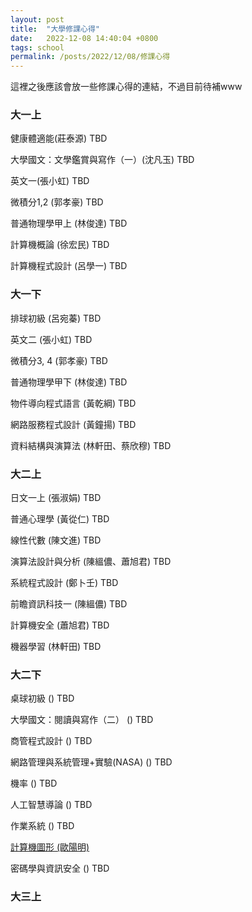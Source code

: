 ```yaml
---
layout: post
title:  "大學修課心得"
date:   2022-12-08 14:40:04 +0800
tags: school
permalink: /posts/2022/12/08/修課心得
---
```




這裡之後應該會放一些修課心得的連結，不過目前待補www

###  大一上

健康體適能(莊泰源) TBD

大學國文：文學鑑賞與寫作（一）(沈凡玉) TBD

英文一(張小虹) TBD

微積分1,2 (郭孝豪) TBD

普通物理學甲上 (林俊達) TBD

計算機概論 (徐宏民) TBD

計算機程式設計 (呂學一) TBD

### 大一下

排球初級 (呂宛蓁) TBD

英文二 (張小虹) TBD

微積分3, 4 (郭孝豪) TBD

普通物理學甲下 (林俊達) TBD

物件導向程式語言 (黃乾綱) TBD

網路服務程式設計 (黃鐘揚) TBD

資料結構與演算法 (林軒田、蔡欣穆) TBD

### 大二上

日文一上 (張淑娟) TBD

普通心理學 (黃從仁) TBD

線性代數 (陳文進) TBD

演算法設計與分析 (陳縕儂、蕭旭君) TBD

系統程式設計 (鄭卜壬) TBD

前瞻資訊科技一 (陳縕儂) TBD

計算機安全 (蕭旭君) TBD

機器學習 (林軒田) TBD

### 大二下

桌球初級 () TBD

大學國文：閱讀與寫作（二） () TBD

商管程式設計 () TBD

網路管理與系統管理+實驗(NASA) () TBD

機率 () TBD

人工智慧導論 () TBD

作業系統 () TBD

[計算機圖形 (歐陽明)](/posts/2022/12/26/計算機圖形心得)

密碼學與資訊安全 () TBD

### 大三上

